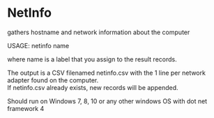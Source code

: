 # NetInfo
gathers hostname and network information about the computer

USAGE:
    netinfo name
   
where name is a label that you assign to the result records.

The output is a CSV filenamed netinfo.csv with the 1 line per network adapter found on the computer.  
If netinfo.csv already exists, new records will be appended.

Should run on Windows 7, 8, 10  or any other windows OS with dot net framework 4

